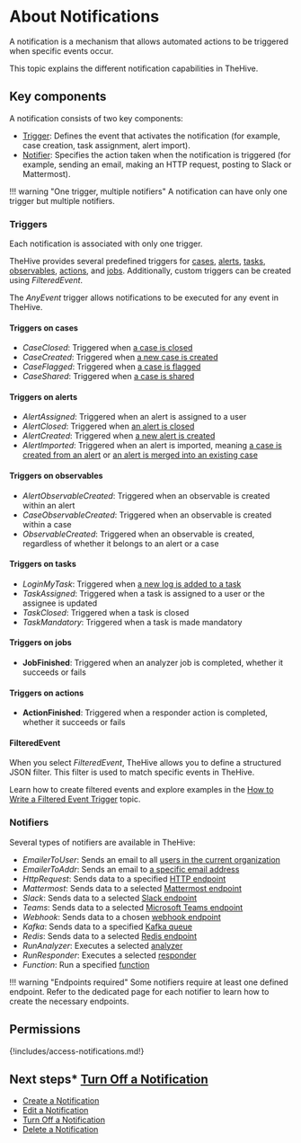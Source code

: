 # About Notifications

A notification is a mechanism that allows automated actions to be triggered when specific events occur.

This topic explains the different notification capabilities in TheHive.

## Key components

A notification consists of two key components:

* [Trigger](#triggers): Defines the event that activates the notification (for example, case creation, task assignment, alert import).
* [Notifier](#notifiers): Specifies the action taken when the notification is triggered (for example, sending an email, making an HTTP request, posting to Slack or Mattermost).

!!! warning "One trigger, multiple notifiers"
    A notification can have only one trigger but multiple notifiers.

### Triggers

Each notification is associated with only one trigger.

TheHive provides several predefined triggers for [cases](../../../analyst-corner/cases/about-cases.md), [alerts](../../../analyst-corner/alerts/about-alerts.md), [tasks](../../../analyst-corner/tasks/about-tasks.md), [observables](../../../analyst-corner/alerts/alerts-description/view-observables.md), [actions](../../../analyst-corner/cases/cases-description/run-responders.md), and [jobs](../../../analyst-corner/cases/cases-description/run-analyzers.md). Additionally, custom triggers can be created using *FilteredEvent*.

The *AnyEvent* trigger allows notifications to be executed for any event in TheHive.

#### Triggers on cases

* *CaseClosed*: Triggered when [a case is closed](../../../analyst-corner/cases/cases-description/actions.md#close)
* *CaseCreated*: Triggered when [a new case is created](../../../analyst-corner/cases/create-a-new-case.md)
* *CaseFlagged*: Triggered when [a case is flagged](../../../analyst-corner/cases/cases-description/actions.md#flagunflag)
* *CaseShared*: Triggered when [a case is shared](../../../analyst-corner/cases/share-a-case.md)

#### Triggers on alerts

* *AlertAssigned*: Triggered when an alert is assigned to a user
* *AlertClosed*: Triggered when [an alert is closed](../../../analyst-corner/alerts/alerts-description/actions.md#close)
* *AlertCreated*: Triggered when [a new alert is created](../../../analyst-corner/alerts/about-alerts.md#sources)
* *AlertImported*: Triggered when an alert is imported, meaning [a case is created from an alert](../../../analyst-corner/cases/create-a-new-case.md#create-a-case-from-an-alert) or [an alert is merged into an existing case](../../../analyst-corner/alerts/alerts-description/merge-alerts.md)

#### Triggers on observables

* *AlertObservableCreated*: Triggered when an observable is created within an alert
* *CaseObservableCreated*: Triggered when an observable is created within a case
* *ObservableCreated*: Triggered when an observable is created, regardless of whether it belongs to an alert or a case

#### Triggers on tasks

* *LoginMyTask*: Triggered when [a new log is added to a task](../../../analyst-corner/tasks/preview-task-details/create-a-task-log.md)
* *TaskAssigned*: Triggered when a task is assigned to a user or the assignee is updated
* *TaskClosed*: Triggered when a task is closed
* *TaskMandatory*: Triggered when a task is made mandatory

#### Triggers on jobs

* **JobFinished**: Triggered when an analyzer job is completed, whether it succeeds or fails

#### Triggers on actions

* **ActionFinished**: Triggered when a responder action is completed, whether it succeeds or fails

#### FilteredEvent

When you select *FilteredEvent*, TheHive allows you to define a structured JSON filter. This filter is used to match specific events in TheHive.

Learn how to create filtered events and explore examples in the [How to Write a Filtered Event Trigger](./filtered-event-trigger.md) topic.

### Notifiers

Several types of notifiers are available in TheHive:

* *EmailerToUser*: Sends an email to all [users in the current organization](./notifiers/email-to-users.md)
* *EmailerToAddr*: Sends an email to [a specific email address](./notifiers/email-to-addr.md)
* *HttpRequest*: Sends data to a specified [HTTP endpoint](./notifiers/http-request.md)
* *Mattermost*: Sends data to a selected [Mattermost endpoint](./notifiers/mattermost.md)
* *Slack*: Sends data to a selected [Slack endpoint](./notifiers/slack.md)
* *Teams*: Sends data to a selected [Microsoft Teams endpoint](./notifiers/teams.md)
* *Webhook*: Sends data to a chosen [webhook endpoint](./notifiers/webhook.md)
* *Kafka*: Sends data to a specified [Kafka queue](./notifiers/kafka.md)
* *Redis*: Sends data to a selected [Redis endpoint](./notifiers/redis.md)
* *RunAnalyzer*: Executes a selected [analyzer](./notifiers/analyzers.md)
* *RunResponder*: Executes a selected [responder](./notifiers/responders.md)
* *Function*: Run a specified [function](./notifiers/function.md)

!!! warning "Endpoints required"
    Some notifiers require at least one defined endpoint. Refer to the dedicated page for each notifier to learn how to create the necessary endpoints.

## Permissions

{!includes/access-notifications.md!}

## Next steps* [Turn Off a Notification](turn-off-a-notification.md)

* [Create a Notification](create-a-notification.md)
* [Edit a Notification](edit-a-notification.md)
* [Turn Off a Notification](turn-off-a-notification.md)
* [Delete a Notification](delete-a-notification.md)